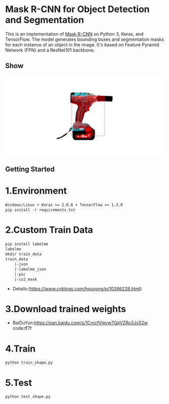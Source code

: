 # Mask R-CNN for Object Detection and Segmentation

This is an implementation of [Mask R-CNN](https://arxiv.org/abs/1703.06870) on Python 3, Keras, and TensorFlow. The model generates bounding boxes and segmentation masks for each instance of an object in the image. It's based on Feature Pyramid Network (FPN) and a ResNet101 backbone.
## Show
![](https://github.com/hyhouyong/Mask-RCNN/blob/master/assert/Figure_1.png)
## Getting Started 

1.Environment
===
    Windows/Linux + Keras >= 2.0.8 + TensorFlow >= 1.3.0
    pip install -r requirements.txt
2.Custom Train Data
===
    pip install labelme
    labelme
    mkdir train_data
    train_data
        |-json
        |-labelme_json
        |-pic
        |-cv2_mask

* Details:(https://www.cnblogs.com/houyong/p/10266228.html)
 
3.Download trained weights
===
* BaiDuYun:https://pan.baidu.com/s/1CmcfVleyw7QpVZRo3JxS2w code:tf7f
    
    
4.Train
===
    python train_shape.py
5.Test
===
    python test_shape.py
    
